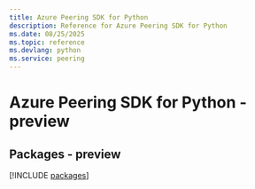 ```yaml
---
title: Azure Peering SDK for Python
description: Reference for Azure Peering SDK for Python
ms.date: 08/25/2025
ms.topic: reference
ms.devlang: python
ms.service: peering
---
```

# Azure Peering SDK for Python - preview
## Packages - preview
[!INCLUDE [packages](peering-index.md)]